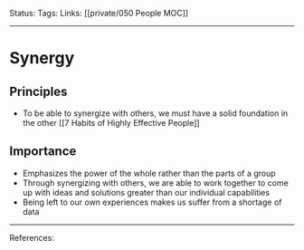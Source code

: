 Status:
Tags:
Links: [[private/050 People MOC]]
___
# Synergy
## Principles
- To be able to synergize with others, we must have a solid foundation in the other [[7 Habits of Highly Effective People]]
## Importance
- Emphasizes the power of the whole rather than the parts of a group
- Through synergizing with others, we are able to work together to come up with ideas and solutions greater than our individual capabilities
- Being left to our own experiences makes us suffer from a shortage of data
___
References: